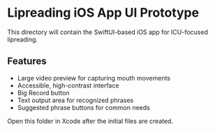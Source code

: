 # Lipreading iOS App UI Prototype

This directory will contain the SwiftUI-based iOS app for ICU-focused lipreading.

## Features
- Large video preview for capturing mouth movements
- Accessible, high-contrast interface
- Big Record button
- Text output area for recognized phrases
- Suggested phrase buttons for common needs

Open this folder in Xcode after the initial files are created.
